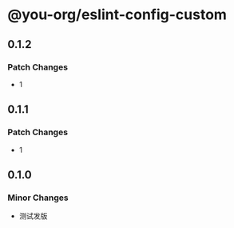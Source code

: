 # @you-org/eslint-config-custom

## 0.1.2

### Patch Changes

- 1

## 0.1.1

### Patch Changes

- 1

## 0.1.0

### Minor Changes

- 测试发版
